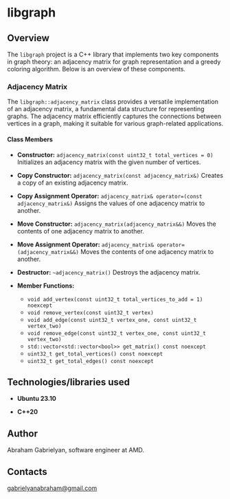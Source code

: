 # libgraph

## Overview

The `libgraph` project is a C++ library that implements two key components in graph theory: an adjacency matrix for graph representation and a greedy coloring algorithm. Below is an overview of these components.

### Adjacency Matrix

The `libgraph::adjacency_matrix` class provides a versatile implementation of an adjacency matrix, a fundamental data structure for representing graphs. The adjacency matrix efficiently captures the connections between vertices in a graph, making it suitable for various graph-related applications.

#### Class Members

- **Constructor:** `adjacency_matrix(const uint32_t total_vertices = 0)`
  Initializes an adjacency matrix with the given number of vertices.

- **Copy Constructor:** `adjacency_matrix(const adjacency_matrix&)`
  Creates a copy of an existing adjacency matrix.

- **Copy Assignment Operator:** `adjacency_matrix& operator=(const adjacency_matrix&)`
  Assigns the values of one adjacency matrix to another.

- **Move Constructor:** `adjacency_matrix(adjacency_matrix&&)`
  Moves the contents of one adjacency matrix to another.

- **Move Assignment Operator:** `adjacency_matrix& operator=(adjacency_matrix&&)`
  Moves the contents of one adjacency matrix to another.

- **Destructor:** `~adjacency_matrix()`
  Destroys the adjacency matrix.

- **Member Functions:**
  - `void add_vertex(const uint32_t total_vertices_to_add = 1) noexcept`
  - `void remove_vertex(const uint32_t vertex)`
  - `void add_edge(const uint32_t vertex_one, const uint32_t vertex_two)`
  - `void remove_edge(const uint32_t vertex_one, const uint32_t vertex_two)`
  - `std::vector<std::vector<bool>> get_matrix() const noexcept`
  - `uint32_t get_total_vertices() const noexcept`
  - `uint32_t get_total_edges() const noexcept`

## Technologies/libraries used

- **Ubuntu 23.10**

- **C++20**

## Author

Abraham Gabrielyan, software engineer at AMD.

## Contacts
gabrielyanabraham@gmail.com
